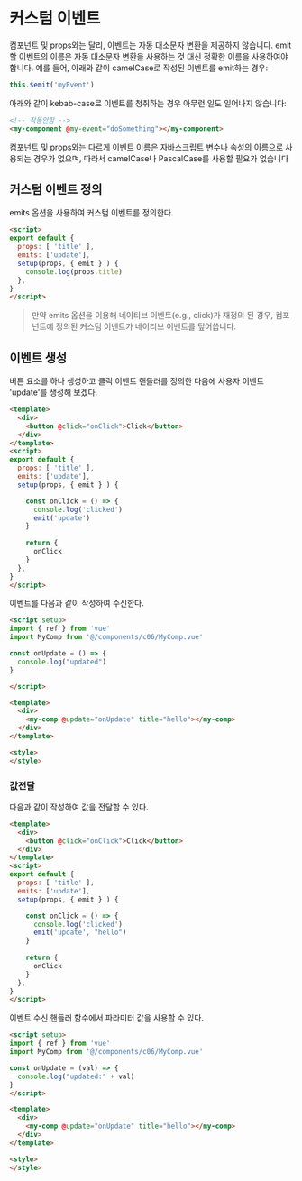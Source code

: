 # 커스텀 이벤트 


컴포넌트 및 props와는 달리, 이벤트는 자동 대소문자 변환을 제공하지 않습니다. emit할 이벤트의 이름은 자동 대소문자 변환을 사용하는 것 대신 정확한 이름을 사용하여야 합니다. 예를 들어, 아래와 같이 camelCase로 작성된 이벤트를 emit하는 경우:

```javascript
this.$emit('myEvent')
```

아래와 같이 kebab-case로 이벤트를 청취하는 경우 아무런 일도 일어나지 않습니다:
```html
<!-- 작동안함 -->
<my-component @my-event="doSomething"></my-component>
```

컴포넌트 및 props와는 다르게 이벤트 이름은 자바스크립트 변수나 속성의 이름으로 사용되는 경우가 없으며, 따라서 camelCase나 PascalCase를 사용할 필요가 없습니다


## 커스텀 이벤트 정의 
emits 옵션을 사용하여 커스텀 이벤트를 정의한다. 
```html
<script>
export default {
  props: [ 'title' ],
  emits: ['update'],
  setup(props, { emit } ) {
    console.log(props.title)
  },
}
</script>
```

>만약 emits 옵션을 이용해 네이티브 이벤트(e.g., click)가 재정의 된 경우, 컴포넌트에 정의된 커스텀 이벤트가 네이티브 이벤트를 덮어씁니다.

## 이벤트 생성 
버튼 요소를 하나 생성하고 클릭 이벤트 핸들러를 정의한 다음에 사용자 이벤트 'update'를 생성해 보겠다. 

```html
<template>  
  <div>
    <button @click="onClick">Click</button>
  </div>
</template>
<script>
export default {
  props: [ 'title' ],
  emits: ['update'],
  setup(props, { emit } ) {

    const onClick = () => {
      console.log('clicked')
      emit('update')
    }
    
    return { 
      onClick
    }
  },
}
</script>
````
이벤트를 다음과 같이 작성하여 수신한다. 
```html
<script setup>
import { ref } from 'vue'
import MyComp from '@/components/c06/MyComp.vue'

const onUpdate = () => {
  console.log("updated")
}

</script>

<template>
  <div>
    <my-comp @update="onUpdate" title="hello"></my-comp>
  </div>
</template>

<style>
</style>

```


### 값전달 
다음과 같이 작성하여 값을 전달할 수 있다. 
```html
<template>  
  <div>
    <button @click="onClick">Click</button>
  </div>
</template>
<script>
export default {
  props: [ 'title' ],
  emits: ['update'],
  setup(props, { emit } ) {

    const onClick = () => {
      console.log('clicked')
      emit('update', "hello")
    }
    
    return { 
      onClick
    }
  },
}
</script>
```
이벤트 수신 핸들러 함수에서 파라미터 값을 사용할 수 있다. 
```html
<script setup>
import { ref } from 'vue'
import MyComp from '@/components/c06/MyComp.vue'

const onUpdate = (val) => {
  console.log("updated:" + val)
}
</script>

<template>
  <div>
    <my-comp @update="onUpdate" title="hello"></my-comp>
  </div>
</template>

<style>
</style>

```




